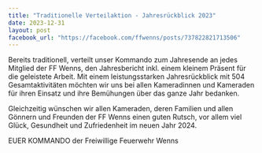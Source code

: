 ```yaml
---
title: "Traditionelle Verteilaktion - Jahresrückblick 2023"
date: 2023-12-31
layout: post
facebook_url: "https://facebook.com/ffwenns/posts/737822821713506"
---
```


Bereits traditionell, verteilt unser Kommando zum Jahresende an jedes Mitglied der FF Wenns, den Jahresbericht inkl. einem kleinem Präsent für die geleistete Arbeit. Mit einem leistungsstarken Jahresrückblick mit 504 Gesamtaktivitäten möchten wir uns bei allen Kameradinnen und Kameraden für ihren Einsatz und ihre Bemühungen über das ganze Jahr bedanken. 

Gleichzeitig wünschen wir allen Kameraden, deren Familien und allen Gönnern und Freunden der FF Wenns einen guten Rutsch, vor allem viel Glück, Gesundheit und Zufriedenheit im neuen Jahr 2024. 

EUER KOMMANDO 
der Freiwillige Feuerwehr Wenns